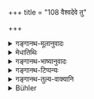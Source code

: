 +++
title = "108 वैश्वदेवे तु"

+++

<details><summary>गङ्गानथ-मूलानुवादः</summary>

On the Vaiśvadeva having been finished, if another guest should happen to arrive,—for him also he should provide food to the best of his ability; but he shall not make any offering (out of that food).—(108)
</details>

<details><summary>मेधातिथिः</summary>

सर्वार्थम् अन्नं **वैश्वदेव**शब्देनोच्यते । तस्मिन् **निर्वृत्ते** निष्पन्ने, भुक्तवत्सु सर्वेषु, निःशेषिते ऽन्ने, **यद्य् अन्यो ऽतिथिर्** आगच्छेत् तस्मै दद्यात् पुनः पक्वान्नम् । न तु तस्मात् पाकबलिं हरेत् । अग्नाव् अपि होमो नेष्यते, न केवलं बलिहरणम् । यतः सायंप्रातः पाके होमो बलिहरणम्, न चान्तरालिके । तथा च वक्ष्यति "सायं त्व् अन्नस्य" इति (म्ध्। ३.१११) । एवं च यद्य् अप्य् असकृद् अह्नः पचेत् तथापि न प्रतिपाकं वैश्वदेवम् आवर्तेत । **यथाशक्ति** संस्कारविशेषेणेतरथा वा ॥ ३.९८ ॥
</details>

<details><summary>गङ्गानथ-भाष्यानुवादः</summary>

Food cooked for all is referred to here by the term ‘*Vaiśvadeva*;’ on this being ‘*finished*’—*i.e*., all persons having eaten, and the food having been exhausted,—if another guest should arrive, then for him also he shall provide cooked food; but out of this latter food, he shall not make the offering that is made out of food that is cooked in the household.

The oblation into the tire also—and not only the *offering*—is not to be made (out of this food); because oblations and offerings have been laid down as to be made out of the food cooked in the morning and evening, and not out of the intervening cookings; as is going to be asserted below (in verse 121). So that, if one happens to cook several times during the day, he should not repeat the *Vaiśvadeva* offering with each cooking.

‘*To the best of his ability*’—*i.e*., with elaborate seasonings or otherwise.—(108)
</details>

<details><summary>गङ्गानथ-टिप्पन्यः</summary>

This verse is quoted in *Mitākṣarā* (on l. 103, p. 76) in support of the view that the Vaiśvadeva offering is not meant to be sanctifìcatory of the food; it is performed only for the accomplishing of certain desirable ends for the Householder—*e.g*., what is mentioned under 2.28.

*Madanapārijāta* (p. 311) quotes it, and adds the following note:—The
*Vaiśvadeva* offering having been made, and one guest having been duly
entertained, if a second one happens to arrive, and there is no cooked food left for him, then food should be cooked for him; but out of this latter no *Vaiśvadeva* offering need be made. If this offering were meant to be sanctificatory of the food, then it would be necessary to make it each time the food might be prepared; and the prohibition of the second offering can be justified only if it is *not* sanctificatory of the food. Some people have held that this offering has the dual character (a) of being sanctificatory of the food, and (b) of fulfilling a desirable purpose for the man.

It is quoted in *Vidhānapārijāta* (II, p. 305), which also adds that the interdicting of the second *Vaiśvadeva* offering clearly indicates that it is not regarded as sanctificatory of the food;—in *Saṃskāraratnamālā* (p. 924), which explains ‘*nivṛtte*’ as ‘after taking his food’;—and in
*Smṛtisāroddhāra* (p. 284), which adds the following explanation:—‘Where
the Vaiśvadeva offering has been made and the Honouring of the guest also done, if another guest arrives and there is no cooked food left, then another food should be cooked and offered to him, but the Vaiśvadeva offering need not be made out of this second instalment of cooking.’
</details>

<details><summary>गङ्गानथ-तुल्य-वाक्यानि</summary>

*Āpastamba-Dharmasūtra* (2.6-16).—‘Having called the cook, he shall have
either *Vrīhi* or *Yava* cooked for him.’
</details>

<details><summary>Bühler</summary>

108	But if another guest comes after the Vaisvadeva offering has been finished, (the householder) must give him food according to his ability, (but) not repeat the Bali offering.
</details>
